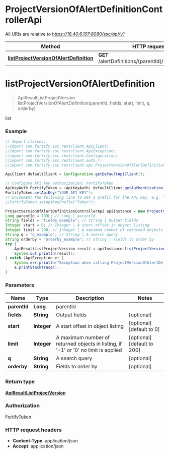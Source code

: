 # ProjectVersionOfAlertDefinitionControllerApi

All URIs are relative to *https://16.40.6.107:8080/ssc/api/v1*

Method | HTTP request | Description
------------- | ------------- | -------------
[**listProjectVersionOfAlertDefinition**](ProjectVersionOfAlertDefinitionControllerApi.md#listProjectVersionOfAlertDefinition) | **GET** /alertDefinitions/{parentId}/projectVersions | list


<a name="listProjectVersionOfAlertDefinition"></a>
# **listProjectVersionOfAlertDefinition**
> ApiResultListProjectVersion listProjectVersionOfAlertDefinition(parentId, fields, start, limit, q, orderby)

list

### Example
```java
// Import classes:
//import com.fortify.ssc.restclient.ApiClient;
//import com.fortify.ssc.restclient.ApiException;
//import com.fortify.ssc.restclient.Configuration;
//import com.fortify.ssc.restclient.auth.*;
//import com.fortify.ssc.restclient.api.ProjectVersionOfAlertDefinitionControllerApi;

ApiClient defaultClient = Configuration.getDefaultApiClient();

// Configure API key authorization: FortifyToken
ApiKeyAuth FortifyToken = (ApiKeyAuth) defaultClient.getAuthentication("FortifyToken");
FortifyToken.setApiKey("YOUR API KEY");
// Uncomment the following line to set a prefix for the API key, e.g. "Token" (defaults to null)
//FortifyToken.setApiKeyPrefix("Token");

ProjectVersionOfAlertDefinitionControllerApi apiInstance = new ProjectVersionOfAlertDefinitionControllerApi();
Long parentId = 789L; // Long | parentId
String fields = "fields_example"; // String | Output fields
Integer start = 0; // Integer | A start offset in object listing
Integer limit = 200; // Integer | A maximum number of returned objects in listing, if '-1' or '0' no limit is applied
String q = "q_example"; // String | A search query
String orderby = "orderby_example"; // String | Fields to order by
try {
    ApiResultListProjectVersion result = apiInstance.listProjectVersionOfAlertDefinition(parentId, fields, start, limit, q, orderby);
    System.out.println(result);
} catch (ApiException e) {
    System.err.println("Exception when calling ProjectVersionOfAlertDefinitionControllerApi#listProjectVersionOfAlertDefinition");
    e.printStackTrace();
}
```

### Parameters

Name | Type | Description  | Notes
------------- | ------------- | ------------- | -------------
 **parentId** | **Long**| parentId |
 **fields** | **String**| Output fields | [optional]
 **start** | **Integer**| A start offset in object listing | [optional] [default to 0]
 **limit** | **Integer**| A maximum number of returned objects in listing, if &#39;-1&#39; or &#39;0&#39; no limit is applied | [optional] [default to 200]
 **q** | **String**| A search query | [optional]
 **orderby** | **String**| Fields to order by | [optional]

### Return type

[**ApiResultListProjectVersion**](ApiResultListProjectVersion.md)

### Authorization

[FortifyToken](../README.md#FortifyToken)

### HTTP request headers

 - **Content-Type**: application/json
 - **Accept**: application/json

